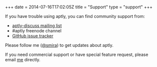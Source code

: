 +++
date = 2014-07-16T17:02:05Z
title = "Support"
type = "support"
+++

If you have trouble using aptly, you can find community support from:

* [aptly-discuss mailing list](https://groups.google.com/forum/#!forum/aptly-discuss)
* #aptly freenode channel
* [GitHub issue tracker](https://github.com/smira/aptly/issues)

Please follow me ([@smira](https://twitter.com/smira/)) to get
updates about aptly.

If you need commercial support or have special feature request,
please email [me](mailto:me@smira.ru) directly.